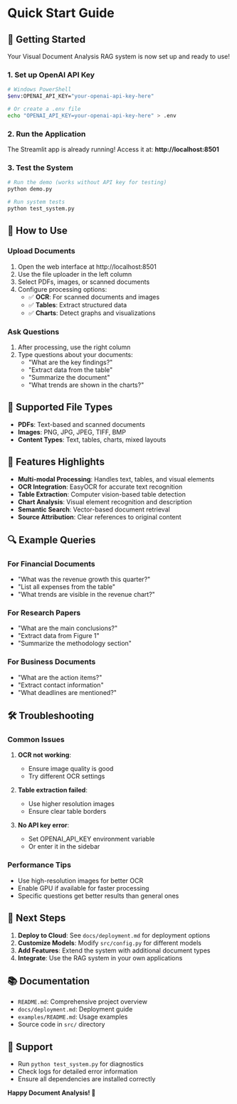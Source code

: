 # Quick Start Guide

## 🚀 Getting Started

Your Visual Document Analysis RAG system is now set up and ready to use!

### 1. **Set up OpenAI API Key**
```bash
# Windows PowerShell
$env:OPENAI_API_KEY="your-openai-api-key-here"

# Or create a .env file
echo "OPENAI_API_KEY=your-openai-api-key-here" > .env
```

### 2. **Run the Application**
The Streamlit app is already running! Access it at:
**http://localhost:8501**

### 3. **Test the System**
```bash
# Run the demo (works without API key for testing)
python demo.py

# Run system tests
python test_system.py
```

## 📖 How to Use

### Upload Documents
1. Open the web interface at http://localhost:8501
2. Use the file uploader in the left column
3. Select PDFs, images, or scanned documents
4. Configure processing options:
   - ✅ **OCR**: For scanned documents and images
   - ✅ **Tables**: Extract structured data
   - ✅ **Charts**: Detect graphs and visualizations

### Ask Questions
1. After processing, use the right column
2. Type questions about your documents:
   - "What are the key findings?"
   - "Extract data from the table"
   - "Summarize the document"
   - "What trends are shown in the charts?"

## 🔧 Supported File Types

- **PDFs**: Text-based and scanned documents
- **Images**: PNG, JPG, JPEG, TIFF, BMP
- **Content Types**: Text, tables, charts, mixed layouts

## 🎯 Features Highlights

- **Multi-modal Processing**: Handles text, tables, and visual elements
- **OCR Integration**: EasyOCR for accurate text recognition
- **Table Extraction**: Computer vision-based table detection
- **Chart Analysis**: Visual element recognition and description
- **Semantic Search**: Vector-based document retrieval
- **Source Attribution**: Clear references to original content

## 🔍 Example Queries

### For Financial Documents
- "What was the revenue growth this quarter?"
- "List all expenses from the table"
- "What trends are visible in the revenue chart?"

### For Research Papers
- "What are the main conclusions?"
- "Extract data from Figure 1"
- "Summarize the methodology section"

### For Business Documents
- "What are the action items?"
- "Extract contact information"
- "What deadlines are mentioned?"

## 🛠️ Troubleshooting

### Common Issues

1. **OCR not working**: 
   - Ensure image quality is good
   - Try different OCR settings

2. **Table extraction failed**:
   - Use higher resolution images
   - Ensure clear table borders

3. **No API key error**:
   - Set OPENAI_API_KEY environment variable
   - Or enter it in the sidebar

### Performance Tips

- Use high-resolution images for better OCR
- Enable GPU if available for faster processing
- Specific questions get better results than general ones

## 🚀 Next Steps

1. **Deploy to Cloud**: See `docs/deployment.md` for deployment options
2. **Customize Models**: Modify `src/config.py` for different models
3. **Add Features**: Extend the system with additional document types
4. **Integrate**: Use the RAG system in your own applications

## 📚 Documentation

- `README.md`: Comprehensive project overview
- `docs/deployment.md`: Deployment guide
- `examples/README.md`: Usage examples
- Source code in `src/` directory

## 🤝 Support

- Run `python test_system.py` for diagnostics
- Check logs for detailed error information
- Ensure all dependencies are installed correctly

**Happy Document Analysis! 🎉**
